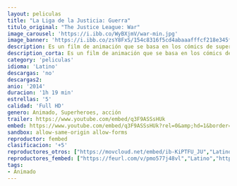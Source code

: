 ```yaml
---
layout: peliculas
title: "La Liga de la Justicia: Guerra"
titulo_original: "The Justice League: War"
image_carousel: 'https://i.ibb.co/WyBXjmV/war-min.jpg'
image_banner: 'https://i.ibb.co/zsY8FxS/154c8316f5cd4abaaafffcf218e345fe-min.jpg'
description: Es un film de animación que se basa en los cómics de superhéroes clásicos, y en los cuales una serie de personajes con superpoderes se unen para hacer frente a la invasión de los alienígenas, un tema clásico de la época. Esta liga no se forma de una sola vez, y en la película se ve como los superhéroes también tienen sus desavenencias y que formar un grupo con este tipo de personas no es sencillo. Los primeros integrantes fueron Batman y Linterna Verde, y es donde empiezan los problemas, ya que al segundo no le gusta que el primero sea un simple ser humano, cuyos poderes proceden de la técnica. A ellos se une Superman, que incluso intenta matar a los dos anteriores, aunque por suerte no lo hace cuando Batman lo llama por su nombre de pila, momento en el cual se detiene. Wonder Woman también entrará en la liga, y a ella se sumarán más superhéroes que como siempre intentarán acabar con el mal.
description_corta: Es un film de animación que se basa en los cómics de superhéroes clásicos, y en los cuales una serie de personajes con superpoderes se unen para hacer frente a la invasión de los alienígenas, un tema clásico de la época. Esta liga no se forma de...
category: 'peliculas'
idioma: 'Latino'
descargas: 'no'
descargas2:
anio: '2014'
duracion: '1h 19 min'
estrellas: '5'
calidad: 'Full HD'
genero: Animado, Superheroes, acción
trailer: https://www.youtube.com/embed/q3F9ASSsHUk
embed: https://www.youtube.com/embed/q3F9ASSsHUk?rel=0&amp;hd=1&border=0&wmode=opaque&enablejsapi=1&modestbranding=1&controls=1&showinfo=1
sandbox: allow-same-origin allow-forms
reproductor: fembed
clasificacion: '+5'
reproductores_otros: ["https://movcloud.net/embed/ib-KiPTFU_JU","Latino","https://gdriveplayer.me/embed2.php?link=AC9Y6oClWHlHfNdxUxPlrAJjCepRzHznb6i2SOtkTzH8cEU2wesAf35e%252BfxHbBnjLFFwqhhFKQM1zFIrmFojXEX4xYSfZy9xb1aJcerwZvKfFbSvROhqy7rcjMpMo%252F2cnguvk1k7wNslu%252Bu1HGUddWgd6DqcCAOjHcAOu8e4E8pM4QrVjiRWFLEi03UncAq0%252BmPsHgB9k33EnZ43UfUJN2","Latino","https://player.premiumstream.live/player.php?id=NzU1Mw&sub=","Latino","https://mstream.press/iukcyk1usgh5","Latino"]
reproductores_fembed: ["https://feurl.com/v/pmo577j48vl","Latino","https://feurl.com/v/36l8xhmpd8q1jr4","Latino","https://feurl.com/v/5d0w1cdn2n246-y","Latino"]
tags:
- Animado
---
```













